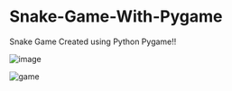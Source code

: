 # Snake-Game-With-Pygame
Snake Game Created using Python Pygame!!

![image](https://user-images.githubusercontent.com/73033511/160099029-97ba7b46-6232-4c2b-ab98-51600ca61ea4.png)

![game](https://user-images.githubusercontent.com/73033511/160101138-45e9cb1f-b61b-4cfd-8034-3ef5b3990e01.png)

